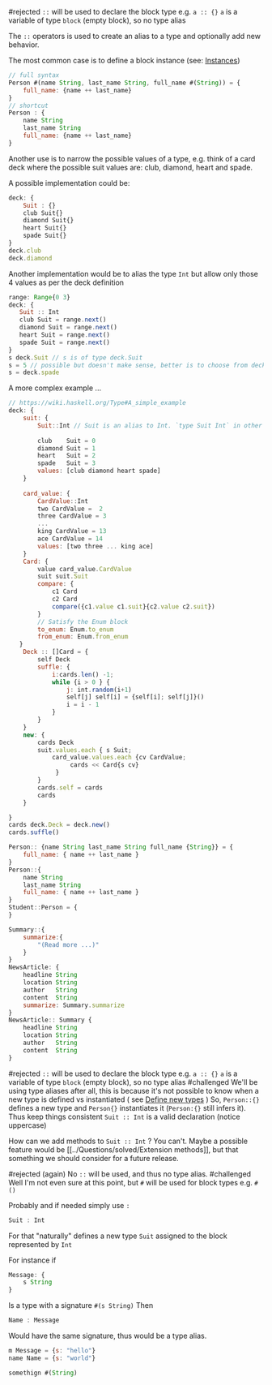 #rejected `::` will be used to declare the block type e.g. `a :: {}`  `a` is a variable of type `block` (empty block), so no type alias

The `::` operators is used to create an alias to a type and optionally add new behavior. 

The most common case is to define a block instance (see: [Instances](Instances.md))

```javascript
// full syntax
Person #(name String, last_name String, full_name #(String)) = {
    full_name: {name ++ last_name}
}
// shortcut
Person : {
    name String
    last_name String
    full_name: {name ++ last_name}
}
```

Another use is to narrow the possible values of a type, e.g. think of a card deck where the possible suit values are: club, diamond, heart and spade. 

A possible implementation could be: 
```javascript
deck: {
    Suit : {}
    club Suit{}
    diamond Suit{}
    heart Suit{}
    spade Suit{}
}
deck.club
deck.diamond
```

Another implementation would be to alias the type `Int` but allow only those 4 values as per the deck definition

```javascript
range: Range{0 3}
deck: {
   Suit :: Int
   club Suit = range.next()
   diamond Suit = range.next()
   heart Suit = range.next()
   spade Suit = range.next()
}
s deck.Suit // s is of type deck.Suit
s = 5 // possible but doesn't make sense, better is to choose from deck
s = deck.spade

```

A more complex example ... 

```javascript
// https://wiki.haskell.org/Type#A_simple_example
deck: {
    suit: {
        Suit::Int // Suit is an alias to Int. `type Suit Int` in other languages
        
        club    Suit = 0
        diamond Suit = 1
        heart   Suit = 2
        spade   Suit = 3
        values: [club diamond heart spade]
    }
    
    card_value: {
        CardValue::Int
        two CardValue =  2
        three CardValue = 3
        ...
        king CardValue = 13
        ace CardValue = 14
        values: [two three ... king ace]
    }
    Card: {
        value card_value.CardValue
        suit suit.Suit
        compare: {
            c1 Card
            c2 Card
            compare({c1.value c1.suit}{c2.value c2.suit})
        }
        // Satisfy the Enum block
        to_enum: Enum.to_enum
        from_enum: Enum.from_enum
   }
    Deck :: []Card = {
        self Deck
        suffle: {
            i:cards.len() -1;
            while {i > 0 } {
                j: int.random(i+1)
                self[j] self[i] = {self[i]; self[j]}()
                i = i - 1
            }
        }
    }
    new: {
        cards Deck
        suit.values.each { s Suit; 
            card_value.values.each {cv CardValue;
                 cards << Card{s cv}
             }
        }
        cards.self = cards
        cards
    }

}
cards deck.Deck = deck.new()
cards.suffle()

Person:: {name String last_name String full_name {String}} = {
    full_name: { name ++ last_name }
}
Person::{
    name String
    last_name String
    full_name: { name ++ last_name }
}
Student::Person = {
}

Summary::{
    summarize:{
        "(Read more ...)"
    }
}
NewsArticle: {
    headline String
    location String
    author   String
    content  String
    summarize: Summary.summarize
}
NewsArticle:: Summary {
    headline String
    location String
    author   String
    content  String
}
```

#rejected `::` will be used to declare the block type e.g. `a :: {}`  `a` is a variable of type `block` (empty block), so no type alias
#challenged We'll be using type aliases after all, this is because it's not possible to know when a new type is defined vs instantiated ( see [Define new types](Define%20new%20types.md) )
So, `Person::{}` defines a new type and `Person{}`  instantiates it (`Person:{}` still infers it). Thus keep things consistent `Suit :: Int` is a valid declaration (notice uppercase)


How can we add methods to `Suit :: Int` ?  You can't. Maybe a possible feature would be [[../Questions/solved/Extension methods]], but that something we should consider for a future release.

#rejected (again) No `::` will be used, and thus no type alias. 
#challenged  Well I'm not even sure at this point, but `#` will be used for block types e.g. `#()`

Probably and if needed simply use `:`
```js
Suit : Int 

```
For that "naturally" defines a new type `Suit` assigned to the block represented by `Int`

For instance if
```js
Message: {
    s String
}
```

Is a type with a signature `#(s String)`
Then 
```js
Name : Message
```
Would have the same signature, thus would be a type alias.
```js
m Message = {s: "hello"}
name Name = {s: "world"}

somethign #(String)
```

